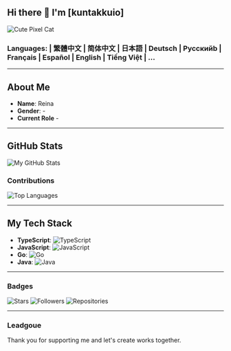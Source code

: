 ## Hi there 👋 I'm [kuntakkuio] 

![Cute Pixel Cat](https://github.com/kuntakkuio/kuntakkuio/blob/main/1000002361.gif)

### Languages: | 繁體中文 | 简体中文 | 日本語 | Deutsch | Русскийb | Français | Español | English | Tiếng Việt | ...
---

## About Me

-  **Name**: Reina
-  **Gender**: -
-  **Current Role** -
---

## GitHub Stats

![My GitHub Stats](https://github-readme-stats.vercel.app/api?username=kuntakkuio&show_icons=true&count_private=true&hide=prs&hide_title=true)

### Contributions

![Top Languages](https://github-readme-stats.vercel.app/api/top-langs/?username=kuntakkuio&layout=compact)

---
## My Tech Stack

- **TypeScript**: ![TypeScript](https://img.shields.io/badge/TypeScript-0.47%25-lightblue)
- **JavaScript**: ![JavaScript](https://img.shields.io/badge/JavaScript-0.23%25-yellow)
- **Go**: ![Go](https://img.shields.io/badge/Go-96.86%25-brightblue)
- **Java**: ![Java](https://img.shields.io/badge/Java-1.67%25-darkgreen)

---

### Badges
![Stars](https://img.shields.io/badge/Stars-2.7k-yellow)
![Followers](https://img.shields.io/badge/Followers-500-green)
![Repositories](https://img.shields.io/badge/Repositories-30-blue)

---

### Leadgoue
Thank you for supporting me and let's create works together.
